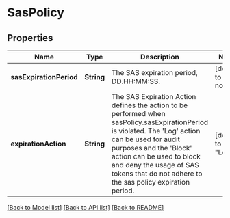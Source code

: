 # SasPolicy


## Properties
Name | Type | Description | Notes
------------ | ------------- | ------------- | -------------
**sasExpirationPeriod** | **String** | The SAS expiration period, DD.HH:MM:SS. | [default to nothing]
**expirationAction** | **String** | The SAS Expiration Action defines the action to be performed when sasPolicy.sasExpirationPeriod is violated. The &#39;Log&#39; action can be used for audit purposes and the &#39;Block&#39; action can be used to block and deny the usage of SAS tokens that do not adhere to the sas policy expiration period. | [default to "Log"]


[[Back to Model list]](../README.md#models) [[Back to API list]](../README.md#api-endpoints) [[Back to README]](../README.md)


